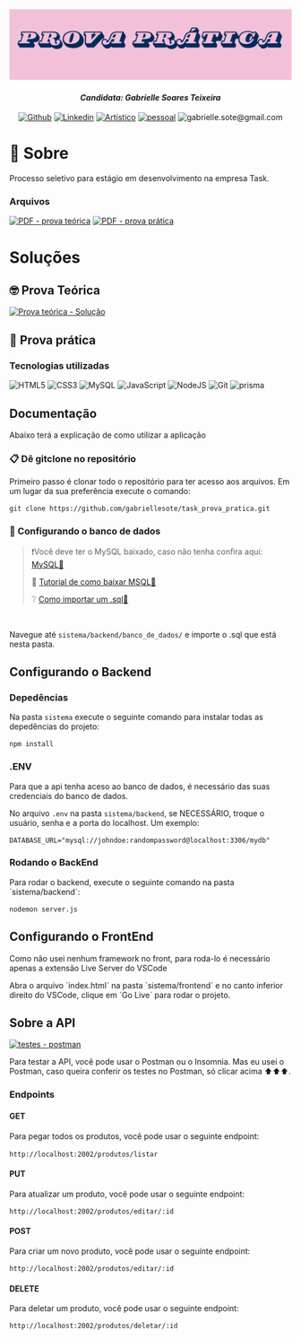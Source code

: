 <img src="assets/banners (1).png"/>

 <h4 align="center"> <em> Candidata: Gabrielle Soares Teixeira </em></h4>

<div align=center> 

[![Github](https://img.shields.io/badge/Github-pink?style=for-the-badge&logo=github&logoColor=black)](https://github.com/gabriellesote?tab=repositories)
[![Linkedin](https://img.shields.io/badge/Linkedin-0e76a8?style=for-the-badge&logo=linkedin)](https://www.linkedin.com/in/gabrielle-teixeira-a9624329a/)
[![Artístico](https://img.shields.io/badge/Artístico-833AB4?style=for-the-badge&logo=instagram)](https://www.instagram.com/ga_baralou/)
[![pessoal](https://img.shields.io/badge/pessoal-5B51D8?style=for-the-badge&logo=instagram)](https://www.instagram.com/gabi.sote/)
![gabrielle.sote@gmail.com](https://img.shields.io/badge/gabrielle.sote%40gmail.com-black?style=for-the-badge&logo=gmail&logoColor=red)
</div>

# 🧭 Sobre

<p> Processo seletivo para estágio em desenvolvimento na empresa Task. </p>

### Arquivos

[![PDF - prova teórica](https://img.shields.io/badge/PDF-prova_teórica-pink?style=for-the-badge&logo=googledocs&logoColor=white)](https://)
[![PDF - prova prática](https://img.shields.io/badge/PDF-prova_prática-CDC1FF?style=for-the-badge&logo=googledocs&logoColor=white)](https://)

# Soluções
## 🤓 Prova Teórica

[![Prova teórica  - Solução](https://img.shields.io/badge/Prova_teórica_-Solução-BFECFF?style=for-the-badge&logo=googledocs&logoColor=white)](https://)


## 🚀 Prova prática

### Tecnologias utilizadas

![HTML5](https://img.shields.io/badge/HTML5-E34F26?style=for-the-badge&logo=html5&logoColor=white)
![CSS3](https://img.shields.io/badge/CSS3-1572B6?style=for-the-badge&logo=css3&logoColor=white)
![MySQL](https://img.shields.io/badge/MySQL-00000F?style=for-the-badge&logo=mysql&logoColor=white)
![JavaScript](https://img.shields.io/badge/JavaScript-F7DF1E?style=for-the-badge&logo=javascript&logoColor=black)
![NodeJS](https://img.shields.io/badge/node.js-6DA55F?style=for-the-badge&logo=node.js&logoColor=white)
![Git](https://img.shields.io/badge/GIT-E44C30?style=for-the-badge&logo=git&logoColor=white)
![prisma](https://img.shields.io/badge/prisma-A888B5?style=for-the-badge&logo=prisma&logoColor=white)

## Documentação

<p> Abaixo terá a explicação de como utilizar a aplicação </p>

<h3> 📋 Dê gitclone no repositório </h3>

<p> Primeiro passo é clonar todo o repositório para ter acesso aos arquivos.
  Em um lugar da sua preferência execute o comando:
</p>

```
git clone https://github.com/gabriellesote/task_prova_pratica.git
```

<h3> 🔨 Configurando o banco de dados</h3>

>❗Você deve ter o MySQL baixado, caso não tenha confira aqui:  [MySQL🔗](https://www.mysql.com/)
>
> 👣 [Tutorial de como baixar MSQL🔗](https://www.youtube.com/watch?v=IEUgVwjXF0o&t=574s&pp=ygURY29tbyBiYWl4YXIgbXlzcWw%3D)
>
> ❔ [Como importar um .sql🔗](https://www.youtube.com/watch?v=RkLB0aQh5Es)
> 

<br> 
<p>

Navegue até  `sistema/backend/banco_de_dados/` e importe o .sql que está nesta pasta. </p>

<h2> Configurando o Backend </h2>

<h3>  Depedências </h3>
<p> 

  Na pasta `sistema` execute o seguinte comando para instalar todas as depedências do projeto: </p>

```
npm install
```

<h3> .ENV </h3>
<p> Para que a api tenha aceso ao banco de dados, é necessário das suas credenciais do banco de dados. </p>

<p> 

No arquivo `.env` na pasta `sistema/backend`, se NECESSÁRIO, troque o usuário, senha e a porta do localhost. Um exemplo:</p>

```
DATABASE_URL="mysql://johndoe:randompassword@localhost:3306/mydb"
```

<h3> Rodando o BackEnd </h3>
<p> Para rodar o backend, execute o seguinte comando na pasta `sistema/backend`: </p>

```
nodemon server.js
```

<h2> Configurando o FrontEnd </h2>

<p> Como não usei nenhum framework no front, para roda-lo é necessário apenas a extensão Live Server do VSCode</p>

<p> Abra o arquivo `index.html` na pasta `sistema/frontend` e  no canto inferior direito do VSCode, clique em `Go Live` para rodar o projeto. </p>




<h2> Sobre a API </h2>

[![testes - postman](https://img.shields.io/badge/testes-postman-orange?style=for-the-badge&logo=postman&logoColor=white)](https://documenter.getpostman.com/view/38261292/2sAYX8HLWA)

<p> Para testar a API, você pode usar o Postman ou o Insomnia. Mas eu usei o Postman, caso queira conferir os testes no Postman, só clicar acima ⬆︎⬆︎⬆︎.  </p> 

<h3> Endpoints </h3>

<h4> GET </h4>
<p> Para pegar todos os produtos, você pode usar o seguinte endpoint: </p

```
http://localhost:2002/produtos/listar
```


<h4> PUT </h4>
<p> Para atualizar um produto, você pode usar o seguinte endpoint: </p>

```
http://localhost:2002/produtos/editar/:id
```


<h4> POST </h4>

<p> Para criar um novo produto, você pode usar o seguinte endpoint: </p>

```
http://localhost:2002/produtos/editar/:id
```


<h4> DELETE  </h4>

<p> Para deletar um produto, você pode usar o seguinte endpoint: </p>

```
http://localhost:2002/produtos/deletar/:id
```

